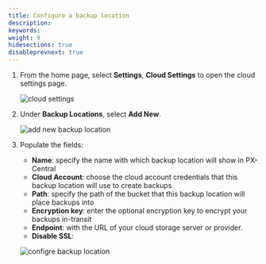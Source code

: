 ```yaml
---
title: Configure a backup location
description: 
keywords: 
weight: 9
hidesections: true
disableprevnext: true
---
```


1. From the home page, select **Settings**, **Cloud Settings** to open the cloud settings page.

    ![cloud settings](/img/cloud-settings.png)

2. Under **Backup Locations**, select **Add New**.

    ![add new backup location](/img/add-new-backup-location.png)

3. Populate the fields:

    * **Name**: specify the name with which backup location will show in PX-Central
    * **Cloud Account**: choose the cloud account credentials that this backup location will use to create backups
    * **Path**: specify the path of the bucket that this backup location will place backups into
    * **Encryption key**: enter the optional encryption key to encrypt your backups in-transit
    * **Endpoint**: with the URL of your cloud storage server or provider.
    * **Disable SSL**: 

    ![configre backup location](/img/config-backup-location.png)


  